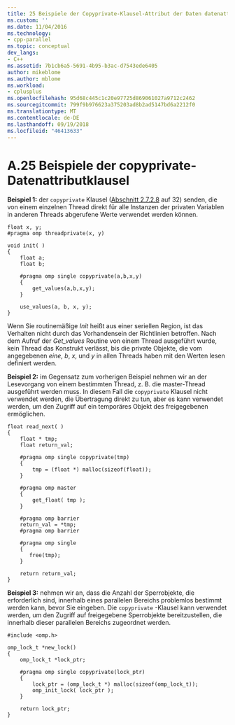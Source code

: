 ```yaml
---
title: 25 Beispiele der Copyprivate-Klausel-Attribut der Daten datenattributklausel | Microsoft-Dokumentation
ms.custom: ''
ms.date: 11/04/2016
ms.technology:
- cpp-parallel
ms.topic: conceptual
dev_langs:
- C++
ms.assetid: 7b1cb6a5-5691-4b95-b3ac-d7543ede6405
author: mikeblome
ms.author: mblome
ms.workload:
- cplusplus
ms.openlocfilehash: 95d68c445c1c20e97725d869061027a9712c2462
ms.sourcegitcommit: 799f9b976623a375203ad8b2ad5147bd6a2212f0
ms.translationtype: MT
ms.contentlocale: de-DE
ms.lasthandoff: 09/19/2018
ms.locfileid: "46413633"
---
```

# <a name="a25---examples-of-the-copyprivate-data-attribute-clause"></a>A.25   Beispiele der copyprivate-Datenattributklausel

**Beispiel 1:** der `copyprivate` Klausel ([Abschnitt 2.7.2.8](../../parallel/openmp/2-7-2-8-copyprivate.md) auf 32) senden, die von einem einzelnen Thread direkt für alle Instanzen der privaten Variablen in anderen Threads abgerufene Werte verwendet werden können.

```
float x, y;
#pragma omp threadprivate(x, y)

void init( )
{
    float a;
    float b;

    #pragma omp single copyprivate(a,b,x,y)
    {
        get_values(a,b,x,y);
    }

    use_values(a, b, x, y);
}
```

Wenn Sie routinemäßige *Init* heißt aus einer seriellen Region, ist das Verhalten nicht durch das Vorhandensein der Richtlinien betroffen. Nach dem Aufruf der *Get_values* Routine von einem Thread ausgeführt wurde, kein Thread das Konstrukt verlässt, bis die private Objekte, die vom angegebenen *eine*, *b*, *x*, und *y* in allen Threads haben mit den Werten lesen definiert werden.

**Beispiel 2:** im Gegensatz zum vorherigen Beispiel nehmen wir an der Lesevorgang von einem bestimmten Thread, z. B. die master-Thread ausgeführt werden muss. In diesem Fall die `copyprivate` Klausel nicht verwendet werden, die Übertragung direkt zu tun, aber es kann verwendet werden, um den Zugriff auf ein temporäres Objekt des freigegebenen ermöglichen.

```
float read_next( )
{
    float * tmp;
    float return_val;

    #pragma omp single copyprivate(tmp)
    {
        tmp = (float *) malloc(sizeof(float));
    }

    #pragma omp master
    {
        get_float( tmp );
    }

    #pragma omp barrier
    return_val = *tmp;
    #pragma omp barrier

    #pragma omp single
    {
       free(tmp);
    }

    return return_val;
}
```

**Beispiel 3:** nehmen wir an, dass die Anzahl der Sperrobjekte, die erforderlich sind, innerhalb eines parallelen Bereichs problemlos bestimmt werden kann, bevor Sie eingeben. Die `copyprivate` -Klausel kann verwendet werden, um den Zugriff auf freigegebene Sperrobjekte bereitzustellen, die innerhalb dieser parallelen Bereichs zugeordnet werden.

```
#include <omp.h>

omp_lock_t *new_lock()
{
    omp_lock_t *lock_ptr;

    #pragma omp single copyprivate(lock_ptr)
    {
        lock_ptr = (omp_lock_t *) malloc(sizeof(omp_lock_t));
        omp_init_lock( lock_ptr );
    }

    return lock_ptr;
}
```